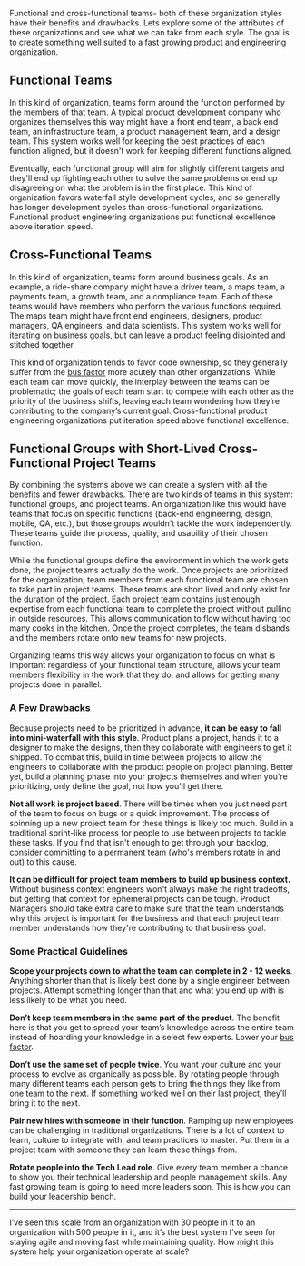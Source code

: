 Functional and cross-functional teams- both of these organization styles have their benefits and drawbacks. Lets explore some of the attributes of these organizations and see what we can take from each style. The goal is to create something well suited to a fast growing product and engineering organization.

## Functional Teams

In this kind of organization, teams form around the function performed by the members of that team. A typical product development company who organizes themselves this way might have a front end team, a back end team, an infrastructure team, a product management team, and a design team. This system works well for keeping the best practices of each function aligned, but it doesn't work for keeping different functions aligned.

Eventually, each functional group will aim for slightly different targets and they'll end up fighting each other to solve the same problems or end up disagreeing on what the problem is in the first place. This kind of organization favors waterfall style development cycles, and so generally has longer development cycles than cross-functional organizations. Functional product engineering organizations put functional excellence above iteration speed.

## Cross-Functional Teams

In this kind of organization, teams form around business goals. As an example, a ride-share company might have a driver team, a maps team, a payments team, a growth team, and a compliance team. Each of these teams would have members who perform the various functions required. The maps team might have front end engineers, designers, product managers, QA engineers, and data scientists. This system works well for iterating on business goals, but can leave a product feeling disjointed and stitched together.

This kind of organization tends to favor code ownership, so they generally suffer from the [bus factor](https://en.wikipedia.org/wiki/Bus_factor) more acutely than other organizations. While each team can move quickly, the interplay between the teams can be problematic; the goals of each team start to compete with each other as the priority of the business shifts, leaving each team wondering how they’re contributing to the company’s current goal. Cross-functional product engineering organizations put iteration speed above functional excellence.

## Functional Groups with Short-Lived Cross-Functional Project Teams

By combining the systems above we can create a system with all the benefits and fewer drawbacks. There are two kinds of teams in this system: functional groups, and project teams. An organization like this would have teams that focus on specific functions (back-end engineering, design, mobile, QA, etc.), but those groups wouldn't tackle the work independently. These teams guide the process, quality, and usability of their chosen function.

While the functional groups define the environment in which the work gets done, the project teams actually do the work. Once projects are prioritized for the organization, team members from each functional team are chosen to take part in project teams. These teams are short lived and only exist for the duration of the project. Each project team contains just enough expertise from each functional team to complete the project without pulling in outside resources. This allows communication to flow without having too many cooks in the kitchen. Once the project completes, the team disbands and the members rotate onto new teams for new projects.

Organizing teams this way allows your organization to focus on what is important regardless of your functional team structure, allows your team members flexibility in the work that they do, and allows for getting many projects done in parallel.

### A Few Drawbacks

Because projects need to be prioritized in advance, **it can be easy to fall into mini-waterfall with this style**. Product plans a project, hands it to a designer to make the designs, then they collaborate with engineers to get it shipped. To combat this, build in time between projects to allow the engineers to collaborate with the product people on project planning. Better yet, build a planning phase into your projects themselves and when you're prioritizing, only define the goal, not how you'll get there.

**Not all work is project based**. There will be times when you just need part of the team to focus on bugs or a quick improvement. The process of spinning up a new project team for these things is likely too much. Build in a traditional sprint-like process for people to use between projects to tackle these tasks. If you find that isn't enough to get through your backlog, consider committing to a permanent team (who's members rotate in and out) to this cause.

**It can be difficult for project team members to build up business context.** Without business context engineers won't always make the right tradeoffs, but getting that context for ephemeral projects can be tough. Product Managers should take extra care to make sure that the team understands why this project is important for the business and that each project team member understands how they're contributing to that business goal.

### Some Practical Guidelines

**Scope your projects down to what the team can complete in 2 - 12 weeks**. Anything shorter than that is likely best done by a single engineer between projects. Attempt something longer than that and what you end up with is less likely to be what you need.

**Don’t keep team members in the same part of the product**. The benefit here is that you get to spread your team’s knowledge across the entire team instead of hoarding your knowledge in a select few experts. Lower your [bus factor](https://en.wikipedia.org/wiki/Bus_factor).

**Don’t use the same set of people twice**. You want your culture and your process to evolve as organically as possible. By rotating people through many different teams each person gets to bring the things they like from one team to the next. If something worked well on their last project, they’ll bring it to the next.

**Pair new hires with someone in their function**. Ramping up new employees can be challenging in traditional organizations. There is a lot of context to learn, culture to integrate with, and team practices to master. Put them in a project team with someone they can learn these things from.

**Rotate people into the Tech Lead role**. Give every team member a chance to show you their technical leadership and people management skills. Any fast growing team is going to need more leaders soon. This is how you can build your leadership bench.

---

I’ve seen this scale from an organization with 30 people in it to an organization with 500 people in it, and it’s the best system I’ve seen for staying agile and moving fast while maintaining quality. How might this system help your organization operate at scale?
